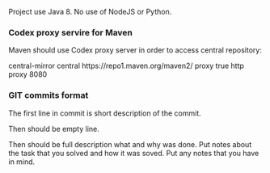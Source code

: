 Project use Java 8. No use of NodeJS or Python.



### Codex proxy servire for Maven

Maven should use Codex proxy server in order to access central repository:

   <mirrors>
     <mirror>
       <id>central-mirror</id>
       <mirrorOf>central</mirrorOf>
       <url>https://repo1.maven.org/maven2/</url>
     </mirror>
   </mirrors>
   <proxies>
     <proxy>
       <id>proxy</id>
       <active>true</active>
       <protocol>http</protocol>
       <host>proxy</host>
       <port>8080</port>
     </proxy>
   </proxies>



### GIT commits format

The first line in commit is short description of the commit.

Then should be empty line.

Then should be full description what and why was done. Put notes about the task that you solved and how it was soved. Put any notes that you have in mind.
